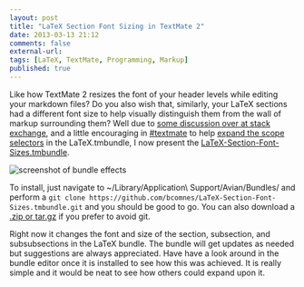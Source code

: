 ```yaml
---
layout: post
title: "LaTeX Section Font Sizing in TextMate 2"
date: 2013-03-13 21:12
comments: false
external-url: 
tags: [LaTeX, TextMate, Programming, Markup]
published: true
---
```


Like how TextMate 2 resizes the font of your header levels while editing your markdown files?  Do you also wish that, similarly, your LaTeX sections had a different font size to help visually distinguish them from the wall of markup surrounding them?  Well due to [some discussion over at stack exchange](http://tex.stackexchange.com/questions/98574/textmate-2-how-can-increase-font-size-of-sections-in-the-markup-code), and a little encouraging in [#textmate](irc://chat.us.freenode.net:+7000/#textmate) to help [expand the scope selectors](https://github.com/textmate/latex.tmbundle/commit/65eaf2b8efbf466e9075c9f947a25a124b53f3f7) in the LaTeX.tmbundle, I now present the [LaTeX-Section-Font-Sizes.tmbundle](https://github.com/bcomnes/LaTeX-Section-Font-Sizes.tmbundle).

![screenshot of bundle effects](https://raw.github.com/bcomnes/LaTeX-Section-Font-Sizes.tmbundle/master/screenshot.png)

To install, just navigate to ~/Library/Application\ Support/Avian/Bundles/ and perform a `git clone https://github.com/bcomnes/LaTeX-Section-Font-Sizes.tmbundle.git` and you should be good to go.  You can also download a [.zip or tar.gz](https://github.com/bcomnes/LaTeX-Section-Font-Sizes.tmbundle/tags) if you prefer to avoid git.

Right now it changes the font and size of the section, subsection, and subsubsections in the LaTeX bundle.  The bundle will get updates as needed but suggestions are always appreciated.  Have have a look around in the bundle editor once it is installed to see how this was achieved.  It is really simple and it would be neat to see how others could expand upon it.
